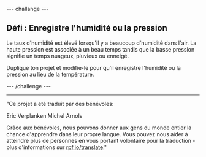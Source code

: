 --- challange ---

## Défi : Enregistre l'humidité ou la pression

Le taux d'humidité est élevé lorsqu'il y a beaucoup d'humidité dans l'air. La haute pression est associée à un beau temps tandis que la basse pression signifie un temps nuageux, pluvieux ou enneigé.

Duplique ton projet et modifie-le pour qu'il enregistre l'humidité ou la pression au lieu de la température.

--- /challenge ---

***

"Ce projet a été traduit par des bénévoles:

Eric Verplanken
Michel Arnols

Grâce aux bénévoles, nous pouvons donner aux gens du monde entier la chance d'apprendre dans leur propre langue. Vous pouvez nous aider à atteindre plus de personnes en vous portant volontaire pour la traduction - plus d'informations sur [rpf.io/translate](https://rpf.io/translate)."